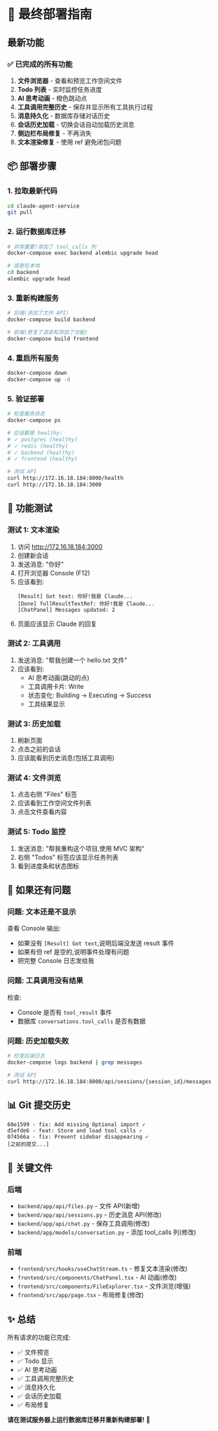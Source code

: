 # 🚀 最终部署指南

## 最新功能

### ✅ 已完成的所有功能

1. **文件浏览器** - 查看和预览工作空间文件
2. **Todo 列表** - 实时监控任务进度
3. **AI 思考动画** - 橙色跳动点
4. **工具调用完整历史** - 保存并显示所有工具执行过程
5. **消息持久化** - 数据库存储对话历史
6. **会话历史加载** - 切换会话自动加载历史消息
7. **侧边栏布局修复** - 不再消失
8. **文本渲染修复** - 使用 ref 避免闭包问题

## 📦 部署步骤

### 1. 拉取最新代码

```bash
cd claude-agent-service
git pull
```

### 2. 运行数据库迁移

```bash
# 非常重要!添加了 tool_calls 列
docker-compose exec backend alembic upgrade head

# 或者在本地
cd backend
alembic upgrade head
```

### 3. 重新构建服务

```bash
# 后端(添加了文件 API)
docker-compose build backend

# 前端(修复了渲染和添加了功能)
docker-compose build frontend
```

### 4. 重启所有服务

```bash
docker-compose down
docker-compose up -d
```

### 5. 验证部署

```bash
# 检查服务状态
docker-compose ps

# 应该都是 healthy:
# ✓ postgres (healthy)
# ✓ redis (healthy)
# ✓ backend (healthy)
# ✓ frontend (healthy)

# 测试 API
curl http://172.16.18.184:8000/health
curl http://172.16.18.184:3000
```

## 🧪 功能测试

### 测试 1: 文本渲染

1. 访问 http://172.16.18.184:3000
2. 创建新会话
3. 发送消息: "你好"
4. 打开浏览器 Console (F12)
5. 应该看到:
   ```
   [Result] Got text: 你好!我是 Claude...
   [Done] fullResultTextRef: 你好!我是 Claude...
   [ChatPanel] Messages updated: 2
   ```
6. 页面应该显示 Claude 的回复

### 测试 2: 工具调用

1. 发送消息: "帮我创建一个 hello.txt 文件"
2. 应该看到:
   - AI 思考动画(跳动的点)
   - 工具调用卡片: Write
   - 状态变化: Building → Executing → Success
   - 工具结果显示

### 测试 3: 历史加载

1. 刷新页面
2. 点击之前的会话
3. 应该能看到历史消息(包括工具调用)

### 测试 4: 文件浏览

1. 点击右侧 "Files" 标签
2. 应该看到工作空间文件列表
3. 点击文件查看内容

### 测试 5: Todo 监控

1. 发送消息: "帮我重构这个项目,使用 MVC 架构"
2. 右侧 "Todos" 标签应该显示任务列表
3. 看到进度条和状态图标

## 🐛 如果还有问题

### 问题: 文本还是不显示

查看 Console 输出:
- 如果没有 `[Result] Got text`,说明后端没发送 result 事件
- 如果有但 ref 是空的,说明事件处理有问题
- 把完整 Console 日志发给我

### 问题: 工具调用没有结果

检查:
- Console 是否有 `tool_result` 事件
- 数据库 `conversations.tool_calls` 是否有数据

### 问题: 历史加载失败

```bash
# 检查后端日志
docker-compose logs backend | grep messages

# 测试 API
curl http://172.16.18.184:8000/api/sessions/{session_id}/messages
```

## 📊 Git 提交历史

```
68e1599 - fix: Add missing Optional import ✓
d5efde6 - feat: Store and load tool calls ✓
074566a - fix: Prevent sidebar disappearing ✓
[之前的提交...]
```

## 🎯 关键文件

### 后端
- `backend/app/api/files.py` - 文件 API(新增)
- `backend/app/api/sessions.py` - 历史消息 API(修改)
- `backend/app/api/chat.py` - 保存工具调用(修改)
- `backend/app/models/conversation.py` - 添加 tool_calls 列(修改)

### 前端
- `frontend/src/hooks/useChatStream.ts` - 修复文本渲染(修改)
- `frontend/src/components/ChatPanel.tsx` - AI 动画(修改)
- `frontend/src/components/FileExplorer.tsx` - 文件浏览(增强)
- `frontend/src/app/page.tsx` - 布局修复(修改)

## ✨ 总结

所有请求的功能已完成:
- ✅ 文件预览
- ✅ Todo 显示
- ✅ AI 思考动画
- ✅ 工具调用完整历史
- ✅ 消息持久化
- ✅ 会话历史加载
- ✅ 布局修复

**请在测试服务器上运行数据库迁移并重新构建部署!** 🎊
